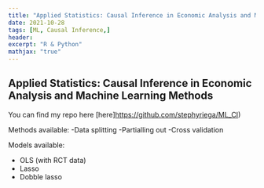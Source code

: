 ```yaml
---
title: "Applied Statistics: Causal Inference in Economic Analysis and Machine Learning Methods "
date: 2021-10-28
tags: [ML, Causal Inference,]
header:
excerpt: "R & Python"
mathjax: "true"
---
```



## Applied Statistics: Causal Inference in Economic Analysis and Machine Learning Methods

You can find my repo here [here]https://github.com/stephyriega/ML_CI)

Methods available:
-Data splitting
-Partialling out
-Cross validation

Models available:
- OLS (with RCT data)
- Lasso
- Dobble lasso

